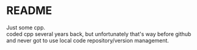 # README

Just some cpp.\
coded cpp several years back, but unfortunately that's way before github and never got to use local code repository/version management.